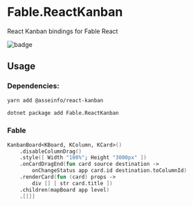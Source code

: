 # Fable.ReactKanban

React Kanban bindings for Fable React

<img src="https://buildstats.info/nuget/Fable.ReactKanban" alt="badge"/>

## Usage 

### Dependencies:

```bash
yarn add @asseinfo/react-kanban
```

```bash
dotnet package add Fable.ReactKanban
```

### Fable

```fsharp
KanbanBoard<KBoard, KColumn, KCard>()
    .disableColumnDrag()
    .style([ Width "100%"; Height "3000px" ])
    .onCardDragEnd(fun card source destination ->
        onChangeStatus app card.id destination.toColumnId)
    .renderCard(fun (card) props ->
        div [] [ str card.title ])
    .children(mapBoard app level)
    .[[]]
```